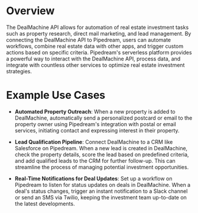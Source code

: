# Overview

The DealMachine API allows for automation of real estate investment tasks such as property research, direct mail marketing, and lead management. By connecting the DealMachine API to Pipedream, users can automate workflows, combine real estate data with other apps, and trigger custom actions based on specific criteria. Pipedream's serverless platform provides a powerful way to interact with the DealMachine API, process data, and integrate with countless other services to optimize real estate investment strategies.

# Example Use Cases

- **Automated Property Outreach**: When a new property is added to DealMachine, automatically send a personalized postcard or email to the property owner using Pipedream's integration with postal or email services, initiating contact and expressing interest in their property.

- **Lead Qualification Pipeline**: Connect DealMachine to a CRM like Salesforce on Pipedream. When a new lead is created in DealMachine, check the property details, score the lead based on predefined criteria, and add qualified leads to the CRM for further follow-up. This can streamline the process of managing potential investment opportunities.

- **Real-Time Notifications for Deal Updates**: Set up a workflow on Pipedream to listen for status updates on deals in DealMachine. When a deal's status changes, trigger an instant notification to a Slack channel or send an SMS via Twilio, keeping the investment team up-to-date on the latest developments.
